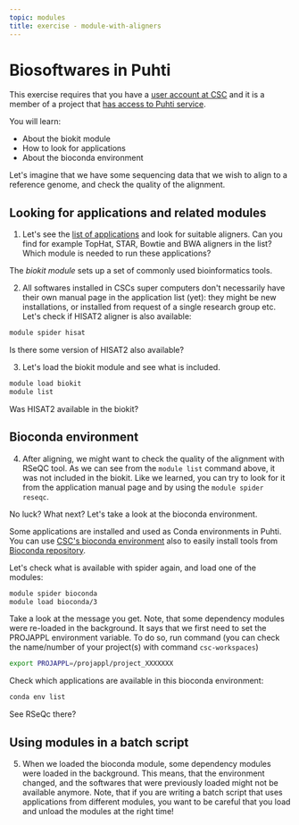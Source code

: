 ```yaml
---
topic: modules
title: exercise - module-with-aligners
---
```


# Biosoftwares in Puhti

This exercise requires that you have a [user account at CSC](https://docs.csc.fi/accounts/how-to-create-new-user-account/)
and it is a member of a project that [has access to Puhti service](https://docs.csc.fi/accounts/how-to-add-service-access-for-project/). 

You will learn:
- About the biokit module
- How to look for applications
- About the bioconda environment

Let's imagine that we have some sequencing data that we wish to align to a reference genome, and check the quality of the alignment. 

## Looking for applications and related modules

1. Let's see the [list of applications](https://docs.csc.fi/apps/) and look for suitable aligners. Can you find for example TopHat, STAR, Bowtie and BWA aligners in the list? Which module is needed to run these applications?

The *biokit module* sets up a set of commonly used bioinformatics tools. 

2. All softwares installed in CSCs super computers don't necessarily have their own manual page in the application list (yet): they might be new installations, or installed from request of a single research group etc. Let's check if HISAT2 aligner is also available:

```bash
module spider hisat
```
Is there some version of HISAT2 also available?

3. Let's load the biokit module and see what is included.
```bash
module load biokit
module list
```
Was HISAT2 available in the biokit?

## Bioconda environment

4. After aligning, we might want to check the quality of the alignment with RSeQC tool. As we can see from the `module list` command above, it was not included in the biokit. Like we learned, you can try to look for it from the application manual page and by using the `module spider reseqc`. 

No luck? What next? Let's take a look at the bioconda environment.

Some applications are installed and used as Conda environments in Puhti. You can use [CSC's bioconda environment](https://docs.csc.fi/apps/bioconda/) also to easily install tools from [Bioconda repository](http://bioconda.github.io).

Let's check what is available with spider again, and load one of the modules:
```bash
module spider bioconda
module load bioconda/3
```
Take a look at the message you get. Note, that some dependency modules were re-loaded in the background. It says that we first need to set the PROJAPPL environment variable.
To do so, run command (you can check the name/number of your project(s) with command `csc-workspaces`)
```bash
export PROJAPPL=/projappl/project_XXXXXXX
```
Check which applications are available in this bioconda environment:
```bash
conda env list
```
See RSeQc there? 

## Using modules in a batch script

5. When we loaded the bioconda module, some dependency modules were loaded in the background. This means, that the environment changed, and the softwares that were previously loaded might not be available anymore. Note, that if you are writing a batch script that uses applications from different modules, you want to be careful that you load and unload the modules at the right time!
